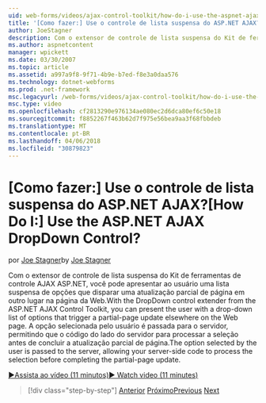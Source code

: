 ```yaml
---
uid: web-forms/videos/ajax-control-toolkit/how-do-i-use-the-aspnet-ajax-dropdown-control
title: '[Como fazer:] Use o controle de lista suspensa do ASP.NET AJAX? | Microsoft Docs'
author: JoeStagner
description: Com o extensor de controle de lista suspensa do Kit de ferramentas de controle AJAX ASP.NET, você pode apresentar ao usuário uma lista suspensa de opções que disparam um pa parcial...
ms.author: aspnetcontent
manager: wpickett
ms.date: 03/30/2007
ms.topic: article
ms.assetid: a997a9f8-9f71-4b9e-b7ed-f8e3a0daa576
ms.technology: dotnet-webforms
ms.prod: .net-framework
msc.legacyurl: /web-forms/videos/ajax-control-toolkit/how-do-i-use-the-aspnet-ajax-dropdown-control
msc.type: video
ms.openlocfilehash: cf2813290e976134ae080ec2d6dca80ef6c50e18
ms.sourcegitcommit: f8852267f463b62d7f975e56bea9aa3f68fbbdeb
ms.translationtype: MT
ms.contentlocale: pt-BR
ms.lasthandoff: 04/06/2018
ms.locfileid: "30879823"
---
```

<a name="how-do-i-use-the-aspnet-ajax-dropdown-control"></a><span data-ttu-id="b4174-104">[Como fazer:] Use o controle de lista suspensa do ASP.NET AJAX?</span><span class="sxs-lookup"><span data-stu-id="b4174-104">[How Do I:] Use the ASP.NET AJAX DropDown Control?</span></span>
====================
<span data-ttu-id="b4174-105">por [Joe Stagner](https://github.com/JoeStagner)</span><span class="sxs-lookup"><span data-stu-id="b4174-105">by [Joe Stagner](https://github.com/JoeStagner)</span></span>

<span data-ttu-id="b4174-106">Com o extensor de controle de lista suspensa do Kit de ferramentas de controle AJAX ASP.NET, você pode apresentar ao usuário uma lista suspensa de opções que disparar uma atualização parcial de página em outro lugar na página da Web.</span><span class="sxs-lookup"><span data-stu-id="b4174-106">With the DropDown control extender from the ASP.NET AJAX Control Toolkit, you can present the user with a drop-down list of options that trigger a partial-page update elsewhere on the Web page.</span></span> <span data-ttu-id="b4174-107">A opção selecionada pelo usuário é passada para o servidor, permitindo que o código do lado do servidor para processar a seleção antes de concluir a atualização parcial de página.</span><span class="sxs-lookup"><span data-stu-id="b4174-107">The option selected by the user is passed to the server, allowing your server-side code to process the selection before completing the partial-page update.</span></span>

[<span data-ttu-id="b4174-108">&#9654;Assista ao vídeo (11 minutos)</span><span class="sxs-lookup"><span data-stu-id="b4174-108">&#9654; Watch video (11 minutes)</span></span>](https://channel9.msdn.com/Blogs/ASP-NET-Site-Videos/how-do-i-use-the-aspnet-ajax-dropdown-control)

> [!div class="step-by-step"]
> <span data-ttu-id="b4174-109">[Anterior](how-do-i-configure-the-aspnet-ajax-calendar-control.md)
> [Próximo](how-do-i-use-the-aspnet-ajax-maskededit-controls.md)</span><span class="sxs-lookup"><span data-stu-id="b4174-109">[Previous](how-do-i-configure-the-aspnet-ajax-calendar-control.md)
[Next](how-do-i-use-the-aspnet-ajax-maskededit-controls.md)</span></span>
